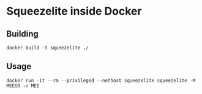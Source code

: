 # Squeezelite inside Docker

## Building
`docker build -t squeezelite ./`

## Usage
`docker run -it --rm --privileged --nethost squeezelite squeezelite -M MEEGO -n MEE`

